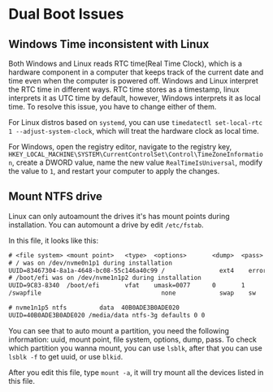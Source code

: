 # Dual Boot Issues

## Windows Time inconsistent with Linux

Both Windows and Linux reads RTC time(Real Time Clock), which is a hardware component in a computer that keeps track of the current date and time even when the computer is powered off. Windows and Linux interpret the RTC time in different ways. RTC time stores as a timestamp, linux interprets it as UTC time by default, however, Windows interprets it as local time. To resolve this issue, you have to change either of them. 

For Linux distros based on `systemd`, you can use `timedatectl set-local-rtc 1 --adjust-system-clock`, which will treat the hardware clock as local time.

For Windows, open the registry editor, navigate to the registry key, `HKEY_LOCAL_MACHINE\SYSTEM\CurrentControlSet\Control\TimeZoneInformation`, create a DWORD value, name the new value `RealTimeIsUniversal`, modify the value to `1`, and restart your computer to apply the changes.



## Mount NTFS drive

Linux can only autoamount the drives it's has mount points during installation. You can automount a drive by edit `/etc/fstab`.

In this file, it looks like this:  

```txt
# <file system> <mount point>   <type>  <options>       <dump>  <pass>
# / was on /dev/nvme0n1p1 during installation
UUID=83467304-8a1a-4648-bc08-55c146a40c99 /               ext4    errors=remount-ro 0       1
# /boot/efi was on /dev/nvme1n1p2 during installation
UUID=9C83-8340  /boot/efi       vfat    umask=0077      0       1
/swapfile                                 none            swap    sw              0       0

# nvme1n1p5 ntfs         data  40B0ADE3B0ADE020
UUID=40B0ADE3B0ADE020 /media/data ntfs-3g defaults 0 0
```

You can see that to auto mount a partition, you need the following information: uuid, mount point, file system, options, dump, pass. To check which partition you wanna mount, you can use `lsblk`, after that you can use `lsblk -f` to get uuid, or use `blkid`.

After you edit this file, type `mount -a`, it will try mount all the devices listed in this file.

